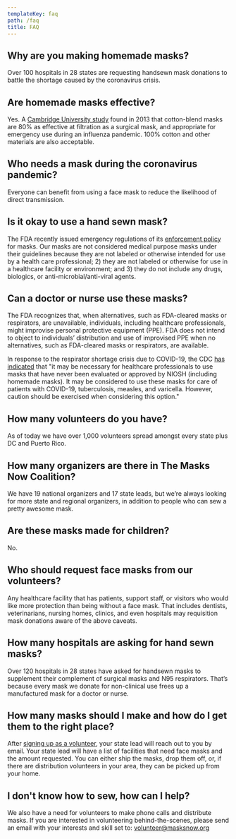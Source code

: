 ```yaml
---
templateKey: faq
path: /faq
title: FAQ
---
```

## Why are you making homemade masks? 

Over 100 hospitals in 28 states are requesting handsewn mask donations to battle the shortage caused by the coronavirus crisis. 

## Are homemade masks effective?

Yes. A [Cambridge University study](https://www.documentcloud.org/documents/6818856-Testing-the-Efficacy-of-Homemade-Masks-2013.html#pages) found in 2013 that cotton-blend masks are 80% as effective at filtration as a surgical mask, and appropriate for emergency use during an influenza pandemic. 100% cotton and other materials are also acceptable.

## Who needs a mask during the coronavirus pandemic? 

Everyone can benefit from using a face mask to reduce the likelihood of direct transmission.

## Is it okay to use a hand sewn mask?

The FDA recently issued emergency regulations of its [enforcement policy](https://www.fda.gov/regulatory-information/search-fda-guidance-documents/enforcement-policy-face-masks-and-respirators-during-coronavirus-disease-covid-19-public-health) for masks. Our masks are not considered medical purpose masks under their guidelines because they are not labeled or otherwise intended for use by a health care professional; 2) they are not labeled or otherwise for use in a healthcare facility or environment; and 3) they do not include any drugs, biologics, or anti-microbial/anti-viral agents.

## Can a doctor or nurse use these masks? 

The FDA recognizes that, when alternatives, such as FDA-cleared masks or respirators, are unavailable, individuals, including healthcare professionals, might improvise personal protective equipment (PPE). FDA does not intend to object to individuals’ distribution and use of improvised PPE when no alternatives, such as FDA-cleared masks or respirators, are available. 

In response to the respirator shortage crisis due to COVID-19, the CDC [has indicated](https://www.cdc.gov/coronavirus/2019-ncov/hcp/respirators-strategy/crisis-alternate-strategies.html) that "it may be necessary for healthcare professionals to use masks that have never been evaluated or approved by NIOSH (including homemade masks).  It may be considered to use these masks for care of patients with COVID-19, tuberculosis, measles, and varicella. However, caution should be exercised when considering this option."

## How many volunteers do you have?

As of today we have over 1,000 volunteers spread amongst every state plus DC and Puerto Rico.

## How many organizers are there in The Masks Now Coalition?

We have 19 national organizers and 17 state leads, but we’re always looking for more state and regional organizers, in addition to people who can sew a pretty awesome mask.

## Are these masks made for children?

No.

## Who should request face masks from our volunteers?

Any healthcare facility that has patients, support staff, or visitors who would like more protection than being without a face mask. That includes dentists, veterinarians, nursing homes, clinics, and even hospitals may requisition mask donations aware of the above caveats.

## How many hospitals are asking for hand sewn masks?

Over 120 hospitals in 28 states have asked for handsewn masks to supplement their complement of surgical masks and N95 respirators. That’s because every mask we donate for non-clinical use frees up a manufactured mask for a doctor or nurse.

## How many masks should I make and how do I get them to the right place?

After [signing up as a volunteer](http://masksnow.org/volunteer-signup), your state lead will reach out to you by email. Your state lead will have a list of facilities that need face masks and the amount requested. You can either ship the masks, drop them off, or, if there are distribution volunteers in your area, they can be picked up from your home.

## I don't know how to sew, how can I help?

We also have a need for volunteers to make phone calls and distribute masks. If you are interested in volunteering behind-the-scenes, please send an email with your interests and skill set to: [volunteer@masksnow.org](volunteer@masksnow.org)

